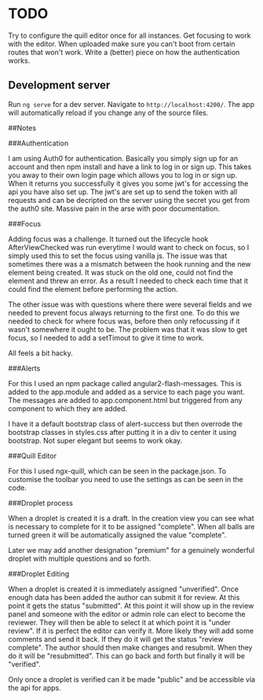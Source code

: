 # TODO

Try to configure the quill editor once for all instances.
Get focusing to work with the editor.
When uploaded make sure you can't boot from certain routes that won't work.
Write a (better) piece on how the authentication works.

## Development server
Run `ng serve` for a dev server. Navigate to `http://localhost:4200/`. The app will automatically reload if you change any of the source files.

##Notes

###Authentication

I am using Auth0 for authentication. Basically you simply sign up for an account and then npm install and have a link to log in or sign up. This takes you away to their own login page which allows you to log in or sign up. When it returns you successfully it gives you some jwt's for accessing the api you have also set up. The jwt's are set up to send the token with all requests and can be decripted on the server using the secret you get from the auth0 site. Massive pain in the arse with poor documentation.

###Focus

Adding focus was a challenge. It turned out the lifecycle hook AfterViewChecked was run everytime I would want to check on focus, so I simply used this to set the focus using vanilla js. The issue was that sometimes there was a a mismatch between the hook running and the new element being created. It was stuck on the old one, could not find the element and threw an error. As a result I needed to check each time that it could find the element before performing the action.

The other issue was with questions where there were several fields and we needed to prevent focus always returning to the first one. To do this we needed to check for where focus was, before then only refocussing if it wasn't somewhere it ought to be. The problem was that it was slow to get focus, so I needed to add a setTimout to give it time to work.

All feels a bit hacky.

###Alerts

For this I used an npm package called angular2-flash-messages. This is added to the app.module and added as a service to each page you want. The messages are added to app.component.html but triggered from any component to which they are added.

I have it a default bootstrap class of alert-success but then overrode the bootstrap classes in styles.css after putting it in a div to center it using bootstrap. Not super elegant but seems to work okay.

###Quill Editor

For this I used ngx-quill, which can be seen in the package.json. To customise the toolbar you need to use the settings as can be seen in the code.

###Droplet process

When a droplet is created it is a draft. In the creation view you can see what is necessary to complete for it to be assigned "complete". When all balls are turned green it will be automatically assigned the value "complete".

Later we may add another designation "premium" for a genuinely wonderful droplet with multiple questions and so forth.

###Droplet Editing

When a droplet is created it is immediately assigned "unverified". Once enough data has been added the author can submit it for review. At this point it gets the status "submitted". At this point it will show up in the review panel and someone with the editor or admin role can elect to become the reviewer. They will then be able to select it at which point it is "under review". If it is perfect the editor can verify it. More likely they will add some comments and send it back. If they do it will get the status "review complete". The author should then make changes and resubmit. When they do it will be "resubmitted". This can go back and forth but finally it will be "verified".

Only once a droplet is verified can it be made "public" and be accessible via the api for apps.
